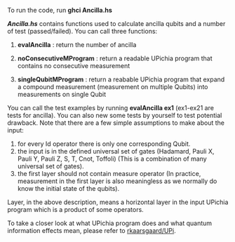 To run the code, run **ghci Ancilla.hs**

***Ancilla.hs*** contains functions used to calculate ancilla qubits and a number of test (passed/failed). You can call three functions:

1. **evalAncilla** : return the number of ancilla

2. **noConsecutiveMProgram** : return a readable UPichia program that contains no consecutive measurement

3. **singleQubitMProgram** : return a reabable UPichia program that expand a compound measurement (measurement on multiple Qubits) into measurements on single Qubit

You can call the test examples by running **evalAncilla ex1** (ex1-ex21 are tests for ancilla). You can also new some tests by yourself to test potential drawback. Note that there are a few simple assumptions to make about the input:

1. for every Id operator there is only one corresponding Qubit.
2. the input is in the defined universal set of gates (Hadamard, Pauli X, Pauli Y, Pauli Z, S, T, Cnot, Toffoli) (This is a combination of many universal set of gates).
3. the first layer should not contain measure operator (In practice, measurement in the first layer is also meaningless as we normally do know the initial state of the qubits).

Layer, in the above description, means a horizontal layer in the input UPichia program which is a product of some operators.

To take a closer look at what UPichia program does and what quantum information effects mean, please refer to [rkaarsgaard/UPi](https://github.com/rkaarsgaard/upi).